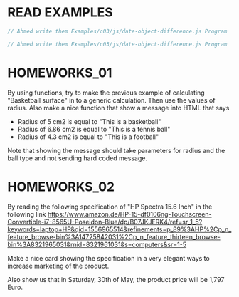 # READ EXAMPLES

```js
// Ahmed write them Examples/c03/js/date-object-difference.js Program
```

```js
// Ahmed write them Examples/c03/js/date-object-difference.js Program
```

# HOMEWORKS_01

By using functions, try to make the previous example of calculating "Basketball surface" in to a generic calculation. Then use the values of radius.
Also make a nice function that show a message into HTML that says

- Radius of 5 cm2 is equal to "This is a basketball"
- Radius of 6.86 cm2 is equal to "This is a tennis ball"
- Radius of 4.3 cm2 is equal to "This is a football"

Note that showing the message should take parameters for radius and the ball type and not sending hard coded message.

# HOMEWORKS_02

By reading the following specification of "HP Spectra 15.6 Inch" in the following link
https://www.amazon.de/HP-15-df0106ng-Touchscreen-Convertible-i7-8565U-Poseidon-Blue/dp/B07JKJFRK4/ref=sr_1_5?keywords=laptop+HP&qid=1556965514&refinements=p_89%3AHP%2Cp_n_feature_browse-bin%3A14725842031%2Cp_n_feature_thirteen_browse-bin%3A8321965031&rnid=8321961031&s=computers&sr=1-5

Make a nice card showing the specification in a very elegant ways to increase marketing of the product.

Also show us that in Saturday, 30th of May, the product price will be 1,797 Euro.
